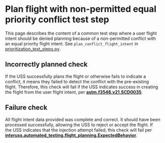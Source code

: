# Plan flight with non-permitted equal priority conflict test step

This page describes the content of a common test step where a user flight intent should be denied planning because of
a non-permitted conflict with an equal priority flight intent.
See `plan_conflict_flight_intent` in [prioritization_test_steps.py](prioritization_test_steps.py).

## Incorrectly planned check

If the USS successfully plans the flight or otherwise fails to indicate a conflict, it means they failed to detect the
conflict with the pre-existing flight.
Therefore, this check will fail if the USS indicates success in creating the flight from the user flight intent,
per **[astm.f3548.v21.SCD0035](../../requirements/astm/f3548/v21.md)**.

## Failure check

All flight intent data provided was complete and correct. It should have been processed successfully, allowing the USS
to reject or accept the flight. If the USS indicates that the injection attempt failed, this check will fail per
**[interuss.automated_testing.flight_planning.ExpectedBehavior](../../requirements/interuss/automated_testing/flight_planning.md)**.
